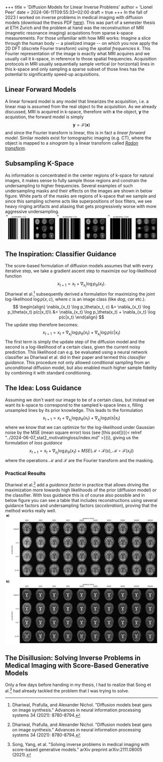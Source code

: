 +++
title = 'Diffusion Models for Linear Inverse Problems'
author = 'Lionel Peer'
date = 2024-06-11T09:55:33+02:00
draft = true
+++
In the fall of 2023 I worked on inverse problems in medical imaging with diffusion models (download the thesis PDF [here](https://github.com/liopeer/CVLThesis/blob/main/main.pdf)). This was part of a semester thesis at ETH Zurich and the problem at hand was the reconstruction of MRI (magnetic resonance imaging) acquistions from sparse k-space measurements. For those unfamiliar with how MRI works: Imagine a slice through the human body -- a pixelized image -- on which you now apply the 2D DFT (discrete Fourier transform) using the *spatial frequencies* $k$. This Fourier representation of the image is exactly what MRI acquires and we usually call it $k$-space, in reference to those spatial frequencies. Acquisition protocols in MRI usually sequentially sample vertical (or horizontal) lines in this k-space and only sampling a sparse subset of those lines has the potential to significantly speed-up acquisitions.
## Linear Forward Models
A linear forward model is any model that linearizes the acquisition, i.e. a linear map is assumed from the real object to the acquisition. As we already discussed, MRI is acquired in k-space, therefore with $\bm{x}$ the object, $\bm{y}$ the acquistion, the forward model is simply
$$
\begin{equation}
\bm{y} = \mathcal{F}(\bm{x})
\end{equation}
$$
and since the Fourier transform is linear, this is in fact a *linear forward model*. Similar models exist for tomographic imaging (e.g. CT), where the object is mapped to a *sinogram* by a linear transform called [*Radon transform*](https://en.wikipedia.org/wiki/Radon_transform).
## Subsampling K-Space
As information is concentrated in the center regions of k-space for natural images, it makes sense to fully sample those regions and constrain the undersampling to higher frequencies. Several examples of such undersampling masks and their effects on the images are shown in below figure. White parts of the masks are regions of k-space that we sample and since this sampling scheme acts like superpositions of box filters, we see heavy ringing artifacts and aliasing that gets progressively worse with more aggressive undersampling.
![caption](corruption_mask.png)
## The Inspiration: Classifier Guidance
The score-based formulation of diffusion models assumes that with every iterative step, we take a gradient ascent step to maximize our log-likelihood function
$$
\begin{equation}
x_{t+1} = x_{t} + \nabla_{x_t} \log p_\theta (x_t).
\end{equation}
$$
Dhariwal et al.[^1] subsequently derived a formulation for maximizing the joint log-likelihood $\log p(x,c)$, where $c$ is an image class (like *dog*, *car* etc.).
$$
\begin{align}
\nabla_{x_t} \log p_\theta(x_t, c) &= \nabla_{x_t} \log p_\theta(x_t) p(c|x_t)\\
&= \nabla_{x_t} \log p_\theta(x_t) + \nabla_{x_t} \log p(c|x_t)
\end{align}
$$
The update step therefore becomes:
$$
\begin{equation}
x_{t+1} = x_{t} + \nabla_{x_t} \log p_\theta(x_t) + \nabla_{x_t} \log p(c|x_t)
\end{equation}
$$
The first term is simply the update step of the diffusion model and the second is a log-likelihood of a certain class, given the current noisy prediction. This likelihood can e.g. be evaluated using a neural network classifier as Dhariwal et al. did in their paper and termed this *classifier guidance*. This procedure not only allowed conditional sampling from an unconditional diffusion model, but also enabled much higher sample fidelity by combining it with standard conditioning.

## The Idea: Loss Guidance
Assuming we don't want our image to be of a certain class, but instead we want its k-space to correspond to the sampled k-space lines $s$, filling unsampled lines by its prior knowledge. This leads to the formulation
$$
\begin{equation}
x_{t+1} = x_{t} + \nabla_{x_t} \log p_\theta(x_t) + \nabla_{x_t} \log p(s|x_t)
\end{equation}
$$
where we know that we can optimize for the log-likelihood under Gaussian noise by the MSE (mean square error) loss (see [this post]({{< relref "../2024-06-07_stat2_motivatingloss/index.md" >}})), giving us the formulation of *loss guidance*
$$
\begin{equation}
x_{t+1} = x_{t} + \nabla_{x_t} \log p_\theta(x_t) + MSE(\mathcal{M}\circ \mathcal{F}(s), \mathcal{M}\circ \mathcal{F}(x_t))
\end{equation}
$$
where the operations $\mathcal{M}$ and $\mathcal{F}$ are the Fourier transform and the masking.
### Practical Results
Dhariwal et al.[^1] add a *guidance factor* in practice that allows driving the maximization more towards high likelihoods of the prior (diffusion model) or the classifier. With loss guidance this is of course also possible and in below figure you can see a table that includes reconstructions using several guidance factors and undersampling factors (*acceleration*), proving that the method works really well.
![caption](directsampling_comparison.png)
## The Disillusion: Solving Inverse Problems in Medical Imaging with Score-Based Generative Models
Only a few days before handing in my thesis, I had to realize that Song et al.[^2] had already tackled the problem that I was trying to solve.

[^1]: Dhariwal, Prafulla, and Alexander Nichol. "Diffusion models beat gans on image synthesis." Advances in neural information processing systems 34 (2021): 8780-8794.
[^2]: Song, Yang, et al. "Solving inverse problems in medical imaging with score-based generative models." arXiv preprint arXiv:2111.08005 (2021).